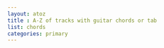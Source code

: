 ```yaml
---
layout: atoz
title : A-Z of tracks with guitar chords or tab
list: chords
categories: primary
---
```



